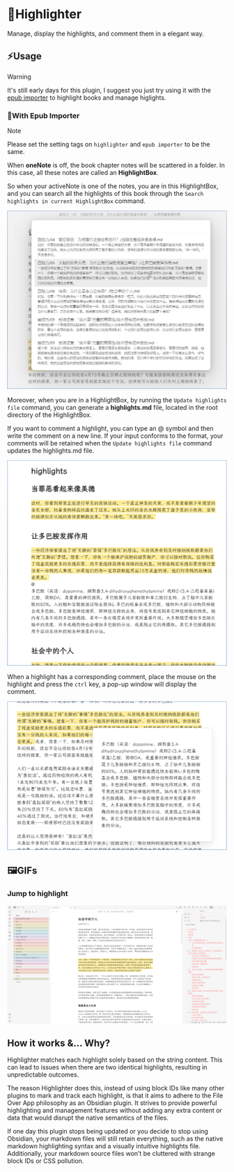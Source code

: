 # 📝Highlighter

Manage, display the highlights, and comment them in a elegant way.

## ⚡Usage

> [!warning]
> It's still early days for this plugin, I suggest you just try using it with the [epub importer](https://github.com/aoout/obsidian-epub-importer) to highlight books and manage higlights.

### 📖With Epub Importer

> [!note]
> Please set the setting tags on `highlighter` and `epub importer` to be the same.

When **oneNote** is off, the book chapter notes will be scattered in a folder. In this case, all these notes are called an **HighlightBox**.

So when your activeNote is one of the notes, you are in this HighlightBox, and you can search all the highlights of this book through the `Search highlights in current HighlightBox` command.

![alt text](assets/image.png)

Moreover, when you are in a HighlightBox, by running the `Update highlights file` command, you can generate a **highlights.md** file, located in the root directory of the HighlightBox.

If you want to comment a highlight, you can type an @ symbol and then write the comment on a new line. If your input conforms to the format, your comments will be retained when the `Update highlights file` command updates the highlights.md file.

![alt text](assets/image-1.png)

When a highlight has a corresponding comment, place the mouse on the highlight and press the `ctrl` key, a pop-up window will display the comment.

![alt text](assets/image-2.png)

## 🖼️GIFs

### Jump to highlight

![alt text](assets/Obsidian_L2n1q4dAVu.gif)

## How it works &... Why?

Highlighter matches each highlight solely based on the string content. This can lead to issues when there are two identical highlights, resulting in unpredictable outcomes.

The reason Highlighter does this, instead of using block IDs like many other plugins to mark and track each highlight, is that it aims to adhere to the File Over App philosophy as an Obsidian plugin. It strives to provide powerful highlighting and management features without adding any extra content or data that would disrupt the native semantics of the files.

If one day this plugin stops being updated or you decide to stop using Obsidian, your markdown files will still retain everything, such as the native markdown highlighting syntax and a visually intuitive highlights file. Additionally, your markdown source files won’t be cluttered with strange block IDs or CSS pollution.